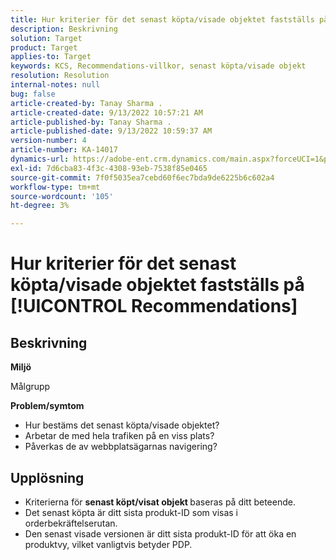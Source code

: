 ```yaml
---
title: Hur kriterier för det senast köpta/visade objektet fastställs på [!UICONTROL Recommendations]
description: Beskrivning
solution: Target
product: Target
applies-to: Target
keywords: KCS, Recommendations-villkor, senast köpta/visade objekt
resolution: Resolution
internal-notes: null
bug: false
article-created-by: Tanay Sharma .
article-created-date: 9/13/2022 10:57:21 AM
article-published-by: Tanay Sharma .
article-published-date: 9/13/2022 10:59:37 AM
version-number: 4
article-number: KA-14017
dynamics-url: https://adobe-ent.crm.dynamics.com/main.aspx?forceUCI=1&pagetype=entityrecord&etn=knowledgearticle&id=99a986d1-5233-ed11-9db1-002248086735
exl-id: 7d6cba83-4f3c-4308-93eb-7538f85e0465
source-git-commit: 7f0f5035ea7cebd60f6ec7bda9de6225b6c602a4
workflow-type: tm+mt
source-wordcount: '105'
ht-degree: 3%

---
```


# Hur kriterier för det senast köpta/visade objektet fastställs på [!UICONTROL Recommendations]

## Beskrivning


<b>Miljö</b>

Målgrupp



<b>Problem/symtom</b>

- Hur bestäms det senast köpta/visade objektet?
- Arbetar de med hela trafiken på en viss plats?
- Påverkas de av webbplatsägarnas navigering?





## Upplösning


- Kriterierna för <b>senast köpt/visat objekt </b>baseras på ditt beteende.
- Det senast köpta är ditt sista produkt-ID som visas i orderbekräftelserutan.
- Den senast visade versionen är ditt sista produkt-ID för att öka en produktvy, vilket vanligtvis betyder PDP.
